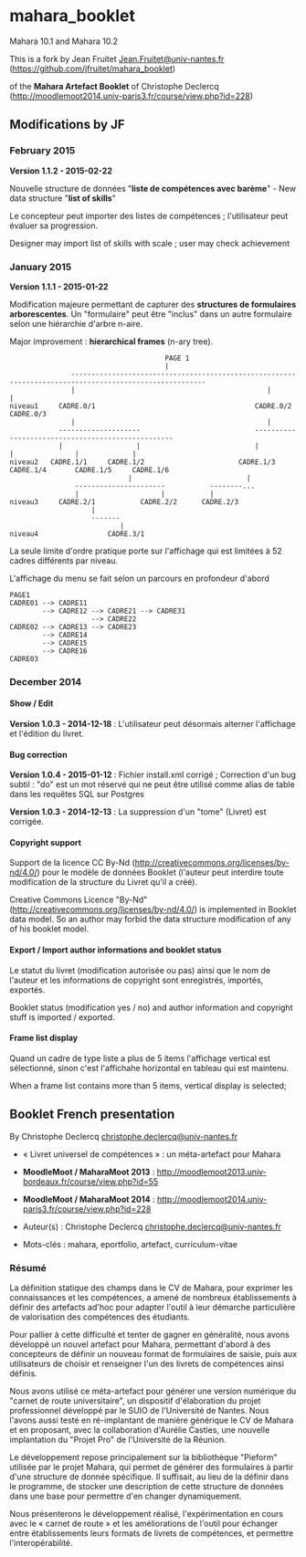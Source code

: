 mahara_booklet
==============
Mahara 10.1 and Mahara 10.2

This is a fork by Jean Fruitet <Jean.Fruitet@univ-nantes.fr> (https://github.com/jfruitet/mahara_booklet)

of the **Mahara Artefact Booklet** of Christophe Declercq (http://moodlemoot2014.univ-paris3.fr/course/view.php?id=228)



 
## Modifications by JF

### February 2015

**Version 1.1.2 - 2015-02-22**

Nouvelle structure de données "**liste de compétences avec barème**" - New data structure "**list of skills**"

Le concepteur peut importer des listes de compétences ; l'utilisateur peut évaluer sa progression.

Designer may import list of skills with scale ; user may check achievement

### January 2015

**Version 1.1.1 - 2015-01-22**

Modification majeure permettant de capturer des **structures de formulaires arborescentes**.
Un "formulaire" peut être "inclus" dans un autre formulaire selon une hiérarchie d'arbre n-aire.

Major improvement : **hierarchical frames** (n-ary tree).



										  PAGE 1
										  |
				   -------------------------------------------------------------------------------------------------------
				   |                                               |                                                     |
	niveau1		CADRE.0/1                                       CADRE.0/2                                             CADRE.0/3
				   |                                               |
				--------------------                            --------------------------------------------------
				|                  |                            |                  |               |             |
	niveau2   CADRE.1/1     CADRE.1/2                       CADRE.1/3           CADRE.1/4       CADRE.1/5     CADRE.1/6
					    		 |                            |
					----------------------           --------...
					|                    |           |
	niveau3 	CADRE.2/1           CADRE.2/2      CADRE.2/3
						|
						-------
							   |
	niveau4					CADRE.3/1

La seule limite d'ordre pratique porte sur l'affichage qui est limitées à 52 cadres différents par niveau.

L'affichage du menu se fait selon un parcours en profondeur d'abord

	PAGE1
	CADRE01 --> CADRE11
	        --> CADRE12 --> CADRE21 --> CADRE31
	                    --> CADRE22
	CADRE02 --> CADRE13 --> CADRE23
	        --> CADRE14
	        --> CADRE15
            --> CADRE16
	CADRE03



### December 2014

#### Show / Edit

**Version 1.0.3 - 2014-12-18** : L'utilisateur peut désormais alterner l'affichage et l'édition du livret.

#### Bug correction

**Version 1.0.4 - 2015-01-12** : Fichier install.xml corrigé ; Correction d'un bug subtil : "do" est un mot réservé qui ne peut être utilisé comme alias de table dans les requêtes SQL sur Postgres

**Version 1.0.3 - 2014-12-13** : La suppression d'un "tome" (Livret) est corrigée.

#### Copyright support

Support de la licence CC By-Nd (http://creativecommons.org/licenses/by-nd/4.0/)
pour le modèle de données Booklet (l'auteur peut interdire toute modification de la structure du Livret qu'il a créé).

Creative Commons Licence  "By-Nd" (http://creativecommons.org/licenses/by-nd/4.0/) is implemented in Booklet data model.
So an author may forbid the data structure modification of any of his booklet model.

#### Export / Import author informations and booklet status

Le statut du livret (modification autorisée ou pas) ainsi que le nom de l'auteur et les informations de copyright sont enregistrés, importés, exportés.

Booklet status (modification yes / no) and author information and copyright stuff is imported / exported.  

#### Frame list display

Quand un cadre de type liste a plus de 5 items l'affichage vertical est sélectionné, sinon c'est l'affichahe horizontal en tableau qui est  maintenu.

When a frame list contains more than 5 items, vertical display is selected; 

## Booklet French presentation

By Christophe Declercq <christophe.declercq@univ-nantes.fr>

*	« Livret universel de compétences » : un méta-artefact pour Mahara

*	**MoodleMoot / MaharaMoot 2013** : http://moodlemoot2013.univ-bordeaux.fr/course/view.php?id=55

*	**MoodleMoot / MaharaMoot 2014** : http://moodlemoot2014.univ-paris3.fr/course/view.php?id=228

*	Auteur(s) : Christophe Declercq <christophe.declercq@univ-nantes.fr>

*	Mots-clés : mahara, eportfolio, artefact, curriculum-vitae

### Résumé
La définition statique des champs dans le CV de Mahara, pour exprimer les connaissances et les compétences, 
a amené de nombreux établissements à définir des artefacts ad'hoc pour adapter l'outil à leur démarche particulière 
de valorisation des compétences des étudiants.

Pour pallier à cette difficulté et tenter de gagner en généralité, nous avons développé un nouvel artefact 
pour Mahara, permettant d'abord à des concepteurs de définir un nouveau format de formulaires de saisie, 
puis aux utilisateurs de choisir et renseigner l'un des livrets de compétences ainsi définis.

Nous avons utilisé ce méta-artefact pour générer une version numérique du "carnet de route universitaire", 
un dispositif d'élaboration du projet professionnel développé par le SUIO de l'Université de Nantes. 
Nous l'avons aussi testé en ré-implantant de manière générique le CV de Mahara et en proposant, 
avec la collaboration d'Aurélie Casties, une nouvelle implantation du "Projet Pro" de l'Université de la Réunion.

Le développement repose principalement sur la bibliothèque "Pieform" utilisée par le projet Mahara, 
qui permet de générer des formulaires à partir d'une structure de donnée spécifique. 
Il suffisait, au lieu de la définir dans le programme, de stocker une description de cette structure de données 
dans une base pour permettre d'en changer dynamiquement.

Nous présenterons le développement réalisé, l'expérimentation en cours avec le « carnet de route » 
et les améliorations de l'outil pour échanger entre établissements leurs formats de livrets de compétences, 
et permettre l'interopérabilité.


